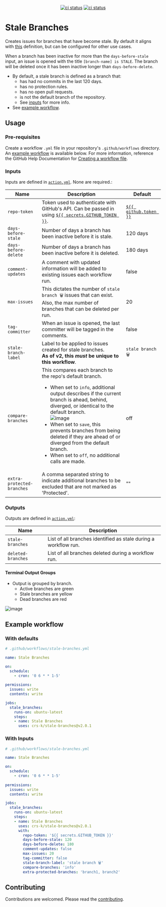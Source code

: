 <p align="center">
  <a href="https://github.com/crs-k/stale-branches/actions"><img alt="ci status" src="https://github.com/crs-k/stale-branches/actions/workflows/ci.yml/badge.svg"></a>
  <a href="https://github.com/crs-k/stale-branches/actions"><img alt="ci status" src="https://github.com/crs-k/stale-branches/actions/workflows/codeql-analysis.yml/badge.svg"></a>
</p>

# Stale Branches

Creates issues for branches that have become stale. By default it aligns with [this](https://docs.github.com/en/repositories/configuring-branches-and-merges-in-your-repository/managing-branches-in-your-repository/viewing-branches-in-your-repository) definition, but can be configured for other use cases.

When a branch has been inactive for more than the `days-before-stale` input, an issue is opened with the title `[branch-name] is STALE`. The branch will be deleted once it has been inactive longer than `days-before-delete`.

* By default, a stale branch is defined as a branch that:
  * has had no commits in the last 120 days.
  * has no protection rules.
  * has no open pull requests.
  * is not the default branch of the repository. 
  * See [inputs](https://github.com/crs-k/stale-branches#inputs) for more info.
* See [example workflow](https://github.com/crs-k/stale-branches#example-workflow).

## Usage

### Pre-requisites
Create a workflow `.yml` file in your repository's `.github/workflows` directory. An [example workflow](#example-workflow) is available below. For more information, reference the GitHub Help Documentation for [Creating a workflow file](https://help.github.com/en/articles/configuring-a-workflow#creating-a-workflow-file).

### Inputs
Inputs are defined in [`action.yml`](action.yml). None are required.:

| Name                       | Description                                                                                                                                                                                                                                                                                                                                                                                                                                                                                                                   | Default |
|----------------------------|-------------------------------------------------------------------------------------------------------------------------------------------------------------------------------------------------------------------------------------------------------------------------------------------------------------------------------------------------------------------------------------------------------------------------------------------------------------------------------------------------------------------------------| --- |
| `repo-token`               | Token used to authenticate with GitHub's API. Can be passed in using [`${{ secrets.GITHUB_TOKEN }}`](https://docs.github.com/en/actions/security-guides/automatic-token-authentication#about-the-github_token-secret).                                                                                                                                                                                                                                                                                                        | [`${{ github.token }}`](https://docs.github.com/en/actions/learn-github-actions/contexts#github-context) |
| `days-before-stale`        | Number of days a branch has been inactive before it is stale.                                                                                                                                                                                                                                                                                                                                                                                                                                                                 | 120 days |
| `days-before-delete`       | Number of days a branch has been inactive before it is deleted.                                                                                                                                                                                                                                                                                                                                                                                                                                                               | 180 days |
| `comment-updates`          | A comment with updated information will be added to existing issues each workflow run.                                                                                                                                                                                                                                                                                                                                                                                                                                        | false |
| `max-issues`               | This dictates the number of `stale branch 🗑️` issues that can exist. Also, the max number of branches that can be deleted per run.                                                                                                                                                                                                                                                                                                                                                                                           | 20 |
| `tag-committer`            | When an issue is opened, the last committer will be tagged in the comments.                                                                                                                                                                                                                                                                                                                                                                                                                                                   | false |
| `stale-branch-label`       | Label to be applied to issues created for stale branches. <br>**As of v2, this _must_ be unique to this workflow**.                                                                                                                                                                                                                                                                                                                                                                                                           | `stale branch 🗑️` |
| `compare-branches`         | This compares each branch to the repo's default branch. <ul><li>When set to `info`, additional output describes if the current branch is ahead, behind, diverged, or identical to the default branch.<br>![image](https://user-images.githubusercontent.com/26232872/157590411-7c97806c-a509-4002-b7a5-a1e4a5da08eb.png)</li> <li>When set to `save`, this prevents branches from being deleted if they are ahead of or diverged from the default branch.</li> <li>When set to `off`, no additional calls are made.</li></ul> | off |
| `extra-protected-branches` | A comma separated string to indicate additional branches to be excluded that are not marked as 'Protected'.                                                                                                                                                                                                                                                                                                                                                                                                                   | "" |

### Outputs
Outputs are defined in [`action.yml`](action.yml):

| Name | Description |
| ---- | ----------- |
| `stale-branches` | List of all branches identified as stale during a workflow run. |
| `deleted-branches` | List of all branches deleted during a workflow run. |

#### Terminal Output Groups
* Output is grouped by branch.
  * Active branches are green
  * Stale branches are yellow
  * Dead branches are red
  
![image](https://user-images.githubusercontent.com/26232872/155919116-50a2ded9-2839-4957-aaa2-caa9c40c91c9.png)


## Example workflow

### With defaults
```yaml
# .github/workflows/stale-branches.yml

name: Stale Branches

on:
  schedule:
    - cron: '0 6 * * 1-5'
    
permissions:
  issues: write
  contents: write

jobs:
  stale_branches:
    runs-on: ubuntu-latest
    steps:
    - name: Stale Branches
      uses: crs-k/stale-branches@v2.0.1
```
### With Inputs
```yaml
# .github/workflows/stale-branches.yml

name: Stale Branches

on:
  schedule:
    - cron: '0 6 * * 1-5'
    
permissions:
  issues: write
  contents: write

jobs:
  stale_branches:
    runs-on: ubuntu-latest
    steps:
    - name: Stale Branches
      uses: crs-k/stale-branches@v2.0.1
      with:
        repo-token: '${{ secrets.GITHUB_TOKEN }}'
        days-before-stale: 120
        days-before-delete: 180
        comment-updates: false
        max-issues: 20
        tag-committer: false
        stale-branch-label: 'stale branch 🗑️'
        compare-branches: 'info'
        extra-protected-branches: 'branch1, branch2'

```

## Contributing
Contributions are welcomed. Please read the [contributing](https://github.com/crs-k/stale-branches/blob/main/CONTRIBUTING.md).
